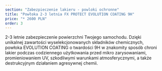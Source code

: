```yaml
---
section: "Zabezpieczenie lakieru - powloki ochronne"
title: "Powłoka 2-3 letnia FX PROTECT EVOLUTION COATING 9H"
price: "* 2600 PLN"
order: 3
---
```


<p>2-3 letnie zabezpieczenie powierzchni Twojego samochodu.
Dzięki unikalnej zawartości wyselekcjonowanych składników chemicznych, powłoka EVOLUTION COATING o twardości 9H w znakomity sposób chroni lakier podczas codziennego użytkowania przed mikro zarysowaniami, promieniowaniem UV, szkodliwymi warunkami atmosferycznymi, a także destrukcyjnym działaniem agresywnej chemii.</p>